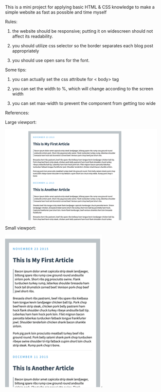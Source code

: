 This is a mini project for applying basic HTML & CSS knowledge to make a simple
website as fast as possible and time myself

Rules:

1. the website should be responsive; putting it on widescreen should not 
affect its readability.

2. you should utilize css selector so the border separates each blog post 
appropriately

3. you should use open sans for the font.

Some tips:

1. you can actually set the css attribute for < body> tag

2. you can set the width to %, which will change according to the screen width

3. you can set max-width to prevent the component from getting too wide

References:

Large viewport:

<img src="img/reference1.png" width="500"> 

Small viewport:

<img src="img/reference2.png" height="500">
